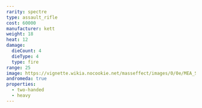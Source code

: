 ```yaml
---
rarity: spectre
type: assault_rifle
cost: 60000
manufacturer: kett
weight: 18
heat: 12
damage:
  dieCount: 4
  dieType: 4
  type: fire
range: 25
image: https://vignette.wikia.nocookie.net/masseffect/images/0/0e/MEA_Soned_MP.png/revision/latest?cb=20180530232308
andromeda: true
properties:
  - two-handed
  - heavy
---
```

